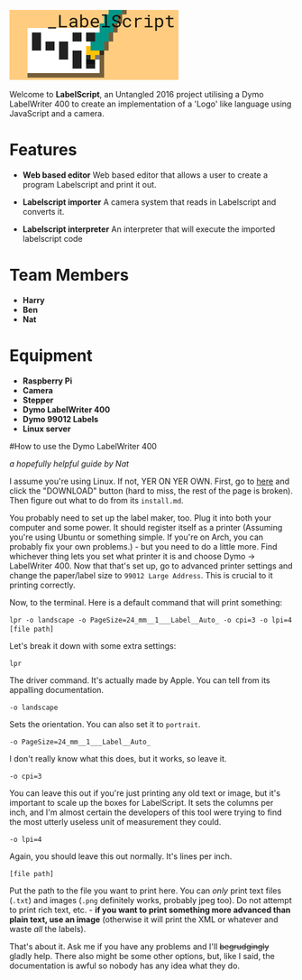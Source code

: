 ![LabelScript logo](images/labelscript.png)

Welcome to **LabelScript**, an Untangled 2016 project utilising a Dymo LabelWriter 400 to create an implementation of a 'Logo' like language using JavaScript and a camera.

# Features

- **Web based editor** 
Web based editor that allows a user to create a program Labelscript and print it out.

- **Labelscript importer**
A camera system that reads in Labelscript and converts it.

- **Labelscript interpreter**
An interpreter that will execute the imported labelscript code

# Team Members

- **Harry**
- **Ben**
- **Nat**

# Equipment

- **Raspberry Pi**
- **Camera**
- **Stepper**
- **Dymo LabelWriter 400**
- **Dymo 99012 Labels**
- **Linux server**

#How to use the Dymo LabelWriter 400

*a hopefully helpful guide by Nat*

I assume you're using Linux. If not, YER ON YER OWN. First, go to [here](http://www.dymo.com/en-GB/dymo-label-sdk-and-cups-drivers-for-linux-dymo-label-sdk-cups-linux-p--1) and click the "DOWNLOAD" button (hard to miss, the rest of the page is broken). Then figure out what to do from its `install.md`.

You probably need to set up the label maker, too. Plug it into both your computer and some power. It should register itself as a printer (Assuming you're using Ubuntu or something simple. If you're on Arch, you can probably fix your own problems.) - but you need to do a little more. Find whichever thing lets you set what printer it is and choose Dymo → LabelWriter 400. Now that that's set up, go to advanced printer settings and change the paper/label size to `99012 Large Address`. This is crucial to it printing correctly.

Now, to the terminal. Here is a default command that will print something:

    lpr -o landscape -o PageSize=24_mm__1___Label__Auto_ -o cpi=3 -o lpi=4 [file path]

Let's break it down with some extra settings:

    lpr

The driver command. It's actually made by Apple. You can tell from its appalling documentation.

    -o landscape

Sets the orientation. You can also set it to `portrait`.

    -o PageSize=24_mm__1___Label__Auto_

I don't really know what this does, but it works, so leave it.

    -o cpi=3

You can leave this out if you're just printing any old text or image, but it's important to scale up the boxes for LabelScript. It sets the columns per inch, and I'm almost certain the developers of this tool were trying to find the most utterly useless unit of measurement they could.

    -o lpi=4

Again, you should leave this out normally. It's lines per inch.

    [file path]

Put the path to the file you want to print here. You can *only* print text files (`.txt`) and images (`.png` definitely works, probably jpeg too). Do not attempt to print rich text, etc. - **if you want to print something more advanced than plain text, use an image** (otherwise it will print the XML or whatever and waste *all* the labels).

That's about it. Ask me if you have any problems and I'll ~~begrudgingly~~ gladly help. There also might be some other options, but, like I said, the documentation is awful so nobody has any idea what they do.
